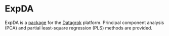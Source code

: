 # ExpDA

ExpDA is a [package](https://datagrok.ai/help/develop/develop#packages) for the [Datagrok](https://datagrok.ai) platform.
Principal component analysis (PCA) and partial least-square regression (PLS) methods are provided.
